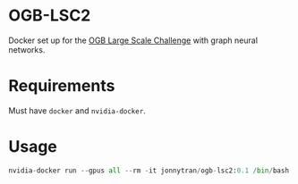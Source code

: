 # OGB-LSC2
Docker set up for the [OGB Large Scale Challenge](https://ogb.stanford.edu/neurips2022/) with graph neural networks.

# Requirements
Must have `docker` and `nvidia-docker`.

# Usage
```python
nvidia-docker run --gpus all --rm -it jonnytran/ogb-lsc2:0.1 /bin/bash
```
